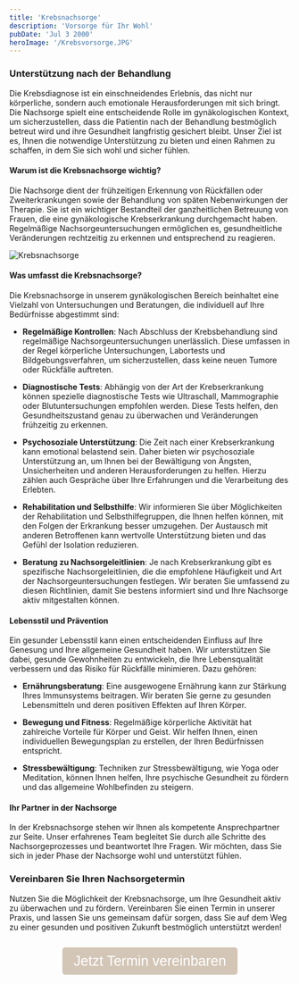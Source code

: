 ```yaml
---
title: 'Krebsnachsorge'
description: 'Vorsorge für Ihr Wohl'
pubDate: 'Jul 3 2000'
heroImage: '/Krebsvorsorge.JPG'
---
```

### Unterstützung nach der Behandlung

Die Krebsdiagnose ist ein einschneidendes Erlebnis, das nicht nur körperliche, sondern auch emotionale Herausforderungen mit sich bringt. Die Nachsorge spielt eine entscheidende Rolle im gynäkologischen Kontext, um sicherzustellen, dass die Patientin nach der Behandlung bestmöglich betreut wird und ihre Gesundheit langfristig gesichert bleibt. Unser Ziel ist es, Ihnen die notwendige Unterstützung zu bieten und einen Rahmen zu schaffen, in dem Sie sich wohl und sicher fühlen.

#### Warum ist die Krebsnachsorge wichtig?

Die Nachsorge dient der frühzeitigen Erkennung von Rückfällen oder Zweiterkrankungen sowie der Behandlung von späten Nebenwirkungen der Therapie. Sie ist ein wichtiger Bestandteil der ganzheitlichen Betreuung von Frauen, die eine gynäkologische Krebserkrankung durchgemacht haben. Regelmäßige Nachsorgeuntersuchungen ermöglichen es, gesundheitliche Veränderungen rechtzeitig zu erkennen und entsprechend zu reagieren.

![Krebsnachsorge](/KrebsSchleife.jpg)

#### Was umfasst die Krebsnachsorge?

Die Krebsnachsorge in unserem gynäkologischen Bereich beinhaltet eine Vielzahl von Untersuchungen und Beratungen, die individuell auf Ihre Bedürfnisse abgestimmt sind:

- **Regelmäßige Kontrollen**: Nach Abschluss der Krebsbehandlung sind regelmäßige Nachsorgeuntersuchungen unerlässlich. Diese umfassen in der Regel körperliche Untersuchungen, Labortests und Bildgebungsverfahren, um sicherzustellen, dass keine neuen Tumore oder Rückfälle auftreten.

- **Diagnostische Tests**: Abhängig von der Art der Krebserkrankung können spezielle diagnostische Tests wie Ultraschall, Mammographie oder Blutuntersuchungen empfohlen werden. Diese Tests helfen, den Gesundheitszustand genau zu überwachen und Veränderungen frühzeitig zu erkennen.

- **Psychosoziale Unterstützung**: Die Zeit nach einer Krebserkrankung kann emotional belastend sein. Daher bieten wir psychosoziale Unterstützung an, um Ihnen bei der Bewältigung von Ängsten, Unsicherheiten und anderen Herausforderungen zu helfen. Hierzu zählen auch Gespräche über Ihre Erfahrungen und die Verarbeitung des Erlebten.

- **Rehabilitation und Selbsthilfe**: Wir informieren Sie über Möglichkeiten der Rehabilitation und Selbsthilfegruppen, die Ihnen helfen können, mit den Folgen der Erkrankung besser umzugehen. Der Austausch mit anderen Betroffenen kann wertvolle Unterstützung bieten und das Gefühl der Isolation reduzieren.

- **Beratung zu Nachsorgeleitlinien**: Je nach Krebserkrankung gibt es spezifische Nachsorgeleitlinien, die die empfohlene Häufigkeit und Art der Nachsorgeuntersuchungen festlegen. Wir beraten Sie umfassend zu diesen Richtlinien, damit Sie bestens informiert sind und Ihre Nachsorge aktiv mitgestalten können.

#### Lebensstil und Prävention

Ein gesunder Lebensstil kann einen entscheidenden Einfluss auf Ihre Genesung und Ihre allgemeine Gesundheit haben. Wir unterstützen Sie dabei, gesunde Gewohnheiten zu entwickeln, die Ihre Lebensqualität verbessern und das Risiko für Rückfälle minimieren. Dazu gehören:

- **Ernährungsberatung**: Eine ausgewogene Ernährung kann zur Stärkung Ihres Immunsystems beitragen. Wir beraten Sie gerne zu gesunden Lebensmitteln und deren positiven Effekten auf Ihren Körper.

- **Bewegung und Fitness**: Regelmäßige körperliche Aktivität hat zahlreiche Vorteile für Körper und Geist. Wir helfen Ihnen, einen individuellen Bewegungsplan zu erstellen, der Ihren Bedürfnissen entspricht.

- **Stressbewältigung**: Techniken zur Stressbewältigung, wie Yoga oder Meditation, können Ihnen helfen, Ihre psychische Gesundheit zu fördern und das allgemeine Wohlbefinden zu steigern.

#### Ihr Partner in der Nachsorge

In der Krebsnachsorge stehen wir Ihnen als kompetente Ansprechpartner zur Seite. Unser erfahrenes Team begleitet Sie durch alle Schritte des Nachsorgeprozesses und beantwortet Ihre Fragen. Wir möchten, dass Sie sich in jeder Phase der Nachsorge wohl und unterstützt fühlen.

### Vereinbaren Sie Ihren Nachsorgetermin

Nutzen Sie die Möglichkeit der Krebsnachsorge, um Ihre Gesundheit aktiv zu überwachen und zu fördern. Vereinbaren Sie einen Termin in unserer Praxis, und lassen Sie uns gemeinsam dafür sorgen, dass Sie auf dem Weg zu einer gesunden und positiven Zukunft bestmöglich unterstützt werden!

<div style="display: flex; justify-content: center; align-items: center; flex-direction: column">
  <p>
    <a href="/termine">
      <button style="font-size: 25px; padding: 10px 20px; background-color: #d3c6b7; color: white; border: none; border-radius: 5px; cursor: pointer;">
        Jetzt Termin vereinbaren
      </button>
    </a>
  </p>
</div>
